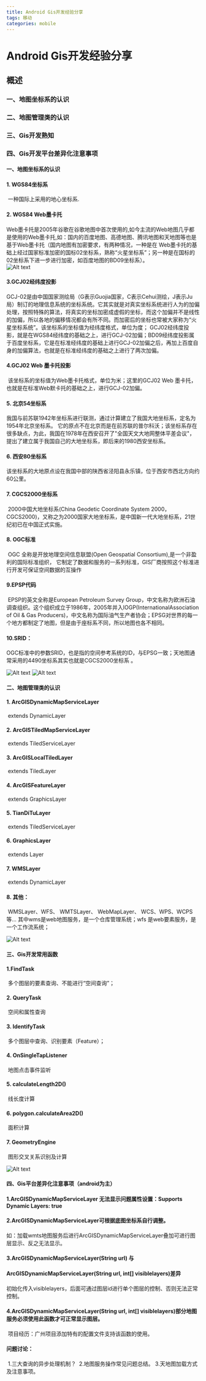 ```yaml
---
title: Android Gis开发经验分享
tags: 移动
categories: mobile
---
```


# Android Gis开发经验分享

## 概述

### 一、地图坐标系的认识

### 二、地图管理类的认识

### 三、Gis开发熟知

### 四、Gis开发平台差异化注意事项

#### 一、地图坐标系的认识
#### 1. WGS84坐标系      
​          一种国际上采用的地心坐标系.  
#### 2.    WGS84 Web墨卡托
​        Web墨卡托是2005年谷歌在谷歌地图中首次使用的,如今主流的Web地图几乎都是使用的Web墨卡托,如：国内的百度地图、高德地图、腾讯地图和天地图等也是基于Web墨卡托（国内地图有加密要求，有两种情况，一种是在 Web墨卡托的基础上经过国家标准加密的国标02坐标系，熟称“火星坐标系”；另一种是在国标的02坐标系下进一步进行加密，如百度地图的BD09坐标系）。
​        
![Alt text](./1537617255888.png)

#### 3.GCJ02经纬度投影
​        GCJ-02是由中国国家测绘局（G表示Guojia国家，C表示Cehui测绘，J表示Ju局）制订的地理信息系统的坐标系统。它其实就是对真实坐标系统进行人为的加偏处理，按照特殊的算法，将真实的坐标加密成虚假的坐标，而这个加偏并不是线性的加偏，所以各地的偏移情况都会有所不同。而加密后的坐标也常被大家称为“火星坐标系统”。
​        该坐标系的坐标值为经纬度格式，单位为度； GCJ02经纬度投影，就是在WGS84经纬度的基础之上，进行GCJ-02加偏；BD09经纬度投影属于百度坐标系，它是在标准经纬度的基础上进行GCJ-02加偏之后，再加上百度自身的加偏算法，也就是在标准经纬度的基础之上进行了两次加偏。
#### 4.GCJ02 Web 墨卡托投影
​       该坐标系的坐标值为Web墨卡托格式，单位为米；这里的GCJ02 Web 墨卡托，也就是在标准Web默卡托的基础之上，进行GCJ-02加偏。

#### 5. 北京54坐标系
​    我国与前苏联1942年坐标系进行联测，通过计算建立了我国大地坐标系，定名为1954年北京坐标系。
它的原点不在北京而是在前苏联的普尔科沃；该坐标系存在很多缺点，为此，我国在1978年在西安召开了"全国天文大地网整体平差会议"，提出了建立属于我国自己的大地坐标系，即后来的1980西安坐标系。
#### 6. 西安80坐标系
​     该坐标系的大地原点设在我国中部的陕西省泾阳县永乐镇，位于西安市西北方向约60公里。
#### 7. CGCS2000坐标系
​     2000中国大地坐标系(China Geodetic Coordinate System 2000，CGCS2000)，又称之为2000国家大地坐标系，是中国新一代大地坐标系，21世纪初已在中国正式实施。
#### 8.   OGC标准
​      OGC 全称是开放地理空间信息联盟(Open Geospatial Consortium),是一个非盈利的国际标准组织，
它制定了数据和服务的一系列标准，GIS厂商按照这个标准进行开发可保证空间数据的互操作

#### 9.EPSP代码
​      EPSP的英文全称是European Petroleum Survey Group，中文名称为欧洲石油调查组织。这个组织成立于1986年，2005年并入IOGP(InternationalAssociation of Oil & Gas Producers)，中文名称为国际油气生产者协会；EPSG对世界的每一个地方都制定了地图，但是由于座标系不同，所以地图也各不相同。
#### 10.SRID：
​	OGC标准中的参数SRID，也是指的空间参考系统的ID，与EPSG一致；天地图通常采用的4490坐标系其实也就是CGCS2000坐标系 。

![Alt text](./1537617532745.png)        ![Alt text](./1537617542175.png)
#### 二、地图管理类的认识
#### 1. ArcGISDynamicMapServiceLayer
​                 extends DynamicLayer
#### 2. ArcGISTiledMapServiceLayer
​                 extends TiledServiceLayer
#### 3. ArcGISLocalTiledLayer
​                 extends TiledLayer
#### 4. ArcGISFeatureLayer
​                extends GraphicsLayer
#### 5. TianDiTuLayer 
​                extends TiledServiceLayer
#### 6. GraphicsLayer
​                extends Layer
#### 7. WMSLayer
​               extends DynamicLayer
#### 8. 其他：
​    WMSLayer、WFS、 WMTSLayer、 WebMapLayer、 WCS、WPS、WCPS等…
​    其中wms是web地图服务，是一个仓库管理系统；wfs 是web要素服务，是一个工作流系统；

![Alt text](./1537617719351.png)
#### 三、Gis开发常用函数
#### 1.FindTask
​     	多个图层的要素查询、不能进行“空间查询”；
#### 2. QueryTask
​        空间和属性查询
#### 3. IdentifyTask
​       多个图层中查询、识别要素（Feature）；
#### 4. OnSingleTapListener
​	地图点击事件监听
#### 5. calculateLength2D()
​         线长度计算
#### 6. polygon.calculateArea2D()
​         面积计算
#### 7. GeometryEngine
​      图形交叉关系识别及计算

![Alt text](./1537617809657.png)

#### 四、Gis平台差异化注意事项（android为主）

#### 1.ArcGISDynamicMapServiceLayer   无法显示问题属性设置：Supports Dynamic Layers: true

#### 2.ArcGISDynamicMapServiceLayer可根据底图坐标系自行调整。
​      如：加载wmts地图服务后进行ArcGISDynamicMapServiceLayer叠加可进行图层显示、反之无法显示。

#### 3.ArcGISDynamicMapServiceLayer(String url) 与
#### ArcGISDynamicMapServiceLayer(String url, int[] visiblelayers)差异
​     初始化传入visiblelayers，后面可通过图层id进行单个图层的控制、否则无法正常控制。
​     
#### 4.ArcGISDynamicMapServiceLayer(String url, int[] visiblelayers)部分地图服务必须使用此函数才可正常显示图层。   
​     项目经历：广州项目添加特有的配置文件支持该函数的使用。
#### 问题讨论：
​         1.三大查询的异步处理机制？
​         2.地图服务操作常见问题总结。
​         3.天地图加载方式及注意事项。








​       




